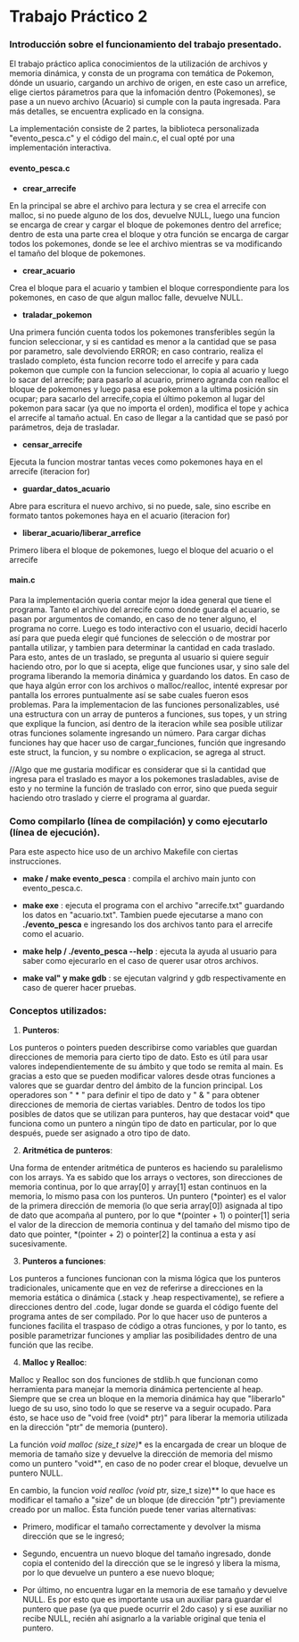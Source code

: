 Trabajo Práctico 2
=============

### Introducción sobre el funcionamiento del trabajo presentado.

El trabajo práctico aplica conocimientos de la utilización de archivos y memoria dinámica, y consta de un programa con temática de Pokemon, dónde un usuario, cargando un archivo de origen, en este caso un arrefice, elige ciertos párametros para que la infomación dentro (Pokemones), se pase a un nuevo archivo (Acuario) si cumple con la pauta ingresada. Para más detalles, se encuentra explicado en la consigna.

La implementación consiste de 2 partes, la biblioteca personalizada "evento_pesca.c" y el código del main.c, el cual opté por una implementación interactiva.

#### evento_pesca.c

- **crear_arrecife**

En la principal se abre el archivo para lectura y se crea el arrecife con malloc, si no puede alguno de los dos, devuelve NULL, luego una funcion se encarga de crear y cargar el bloque de pokemones dentro del arrefice; dentro de esta una parte crea el bloque y otra función se encarga de cargar todos los pokemones, donde se lee el archivo mientras se va modificando el tamaño del bloque de pokemones.

- **crear_acuario**

Crea el bloque para el acuario y tambien el bloque correspondiente para los pokemones, en caso de que algun malloc falle, devuelve NULL.

- **traladar_pokemon** 

Una primera función cuenta todos los pokemones transferibles según la funcion seleccionar, y si es cantidad es menor a la cantidad que se pasa por parametro, sale devolviendo ERROR; en caso contrario, realiza el traslado completo, ésta funcion recorre todo el arrecife y para cada pokemon que cumple con la funcion seleccionar, lo copia al acuario y luego lo sacar del arrecife; para pasarlo al acuario, primero agranda con realloc el bloque de pokemones y luego pasa ese pokemon a la ultima posición sin ocupar; para sacarlo del arrecife,copia el último pokemon al lugar del pokemon para sacar (ya que no importa el orden), modifica el tope y achica el arrecife al tamaño actual. En caso de llegar a la cantidad que se pasó por parámetros, deja de trasladar.

- **censar_arrecife**

Ejecuta la funcion mostrar tantas veces como pokemones haya en el arrecife (iteracion for)

- **guardar_datos_acuario**

Abre para escritura el nuevo archivo, si no puede, sale, sino escribe en formato tantos pokemones haya en el acuario (iteracion for)

- **liberar_acuario/liberar_arrefice**

Primero libera el bloque de pokemones, luego el bloque del acuario o el arrecife

#### main.c

Para la implementación queria contar mejor la idea general que tiene el programa. Tanto el archivo del arrecife como donde guarda el acuario, se pasan por argumentos de comando, en caso de no tener alguno, el programa no corre. Luego es todo interactivo con el usuario, decidí hacerlo así para que pueda elegir qué funciones de selección o de mostrar por pantalla utilizar, y tambien para determinar la cantidad en cada traslado. Para esto, antes de un traslado, se pregunta al usuario si quiere seguir haciendo otro, por lo que si acepta, elige que funciones usar, y sino sale del programa liberando la memoria dinámica y guardando los datos. En caso de que haya algún error con los archivos o malloc/realloc, intenté expresar por pantalla los errores puntualmente
así se sabe cuales fueron esos problemas. Para la implementacion de las funciones personalizables, usé una estructura con un array de punteros a funciones, sus topes, y un string que explique la funcion, así dentro de la iteracion while sea posible utilizar otras funciones solamente ingresando un número. Para cargar dichas funciones hay que hacer uso de cargar_funciones, función que ingresando este struct, la funcion, y su nombre o explicacion, se agrega al struct.

//Algo que me gustaria modificar es considerar que si la cantidad que ingresa para el traslado es mayor a los pokemones trasladables, avise de esto y no termine la función de traslado con error, sino que pueda seguir haciendo otro traslado y cierre el programa al guardar.

### Como compilarlo (línea de compilación) y como ejecutarlo (línea de ejecución).

Para este aspecto hice uso de un archivo Makefile con ciertas instrucciones.

- **make / make evento_pesca** : compila el archivo main junto con evento_pesca.c.

- **make exe** :  ejecuta el programa con el archivo "arrecife.txt" guardando los datos en "acuario.txt". Tambien puede ejecutarse a mano con **./evento_pesca** e ingresando los dos archivos tanto para el arrecife como el acuario.

- **make help / ./evento_pesca --help** : ejecuta la ayuda al usuario para saber como ejecurarlo 
en el caso de querer usar otros archivos.

- **make val" y make gdb** : se ejecutan valgrind y gdb respectivamente en caso de querer hacer pruebas. 

### Conceptos utilizados:

1. **Punteros**:

Los punteros o pointers pueden describirse como variables que guardan direcciones de memoria para cierto tipo de dato. Esto es útil para usar valores independientemente de su ámbito y que todo se remita al main. Es gracias a esto que se pueden modificar valores desde otras funciones a valores que se guardar dentro del ámbito de la funcion principal. Los operadores son " * " para definir el tipo de dato y " & " para obtener direcciones de memoria de ciertas variables. Dentro de todos los tipo posibles de datos que se utilizan para punteros, hay que destacar void* que funciona como un puntero a ningún tipo de dato en particular, por lo que después, puede ser asignado a otro tipo de dato.

2. **Aritmética de punteros**:

Una forma de entender aritmética de punteros es haciendo su paralelismo con los arrays. Ya es sabido que los arrays o vectores, son direcciones de memoria continua, por lo que array[0] y array[1] estan continuos en la memoria, lo mismo pasa con los punteros. Un puntero (*pointer) es el valor de la primera dirección de memoria (lo que seria array[0]) asignada al tipo de dato que acompaña al puntero, por lo que *(pointer + 1) o pointer[1] seria el valor de la direccion de memoria continua y del tamaño del mismo tipo de dato que pointer, *(pointer + 2) o pointer[2] la continua a esta y así sucesivamente. 

3. **Punteros a funciones**:

Los punteros a funciones funcionan con la misma lógica que los punteros tradicionales, unicamente que en vez de referirse a direcciones en la memoria estática o dinámica (.stack y .heap respectivamente), se refiere a direcciones dentro del .code, lugar donde se guarda el código fuente del programa antes de ser compilado. Por lo que hacer uso de punteros a funciones facilita el traspaso de código a otras funciones, y por lo tanto, es posible parametrizar funciones y ampliar las posibilidades dentro de una función que las recibe.
	
4. **Malloc y Realloc**:

Malloc y Realloc son dos funciones de stdlib.h que funcionan como herramienta para manejar la memoria dinámica pertenciente al heap. Siempre que se crea un bloque en la memoria dinámica hay que "liberarlo" luego de su uso, sino todo lo que se reserve va a seguir ocupado. Para ésto, se hace uso de "void free (void* ptr)" para liberar la memoria utilizada en la dirección "ptr" de memoria (puntero).
	
La función **void* malloc (size_t size)** es la encargada de crear un bloque de memoria de tamaño size y devuelve la dirección de memoria del mismo como un puntero "void*", en caso de no poder crear el bloque, devuelve un puntero NULL.

En cambio, la funcion **void* realloc (void* ptr, size_t size)** lo que hace es modificar el tamaño a "size" de un bloque (de dirección "ptr") previamente creado por un malloc. Ésta función puede tener varias alternativas:

- Primero, modificar el tamaño correctamente y devolver la misma dirección que se le ingresó; 

- Segundo, encuentra un nuevo bloque del tamaño ingresado, donde copia el contenido del la dirección que se le ingresó y libera la misma, por lo que devuelve un puntero a ese nuevo bloque;

- Por último, no encuentra lugar en la memoria de ese tamaño y devuelve NULL. Es por esto que es importante usa un auxiliar para guardar el puntero que pase (ya que puede ocurrir el 2do caso) y si ese auxiliar no recibe NULL, recién ahí asignarlo a la variable original que tenia el puntero.
	
